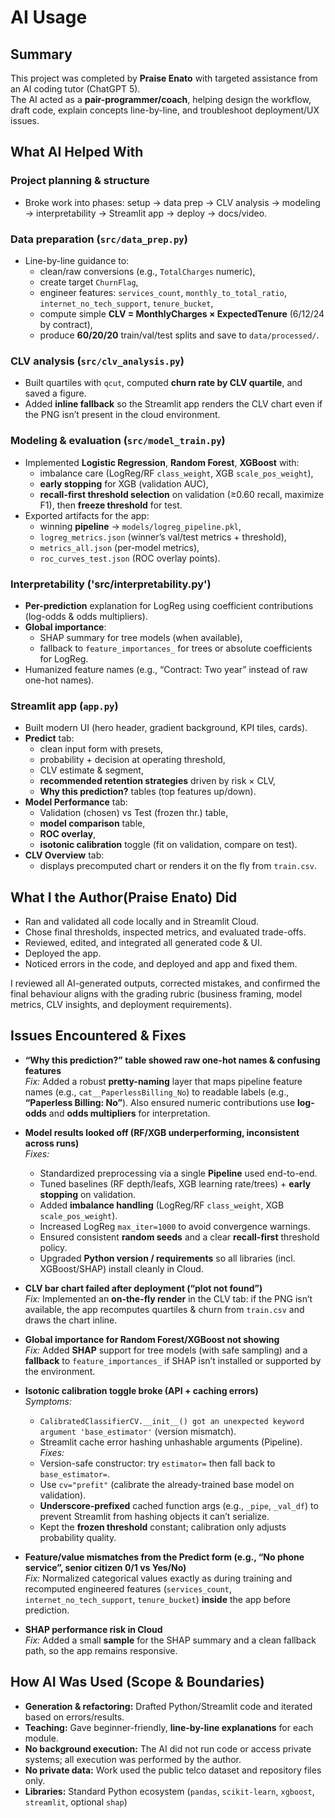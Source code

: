 # AI Usage

## Summary

This project was completed by **Praise Enato** with targeted assistance from an AI coding tutor (ChatGPT 5).  
The AI acted as a **pair-programmer/coach**, helping design the workflow, draft code, explain concepts line-by-line, and troubleshoot deployment/UX issues.

## What AI Helped With

### Project planning & structure

- Broke work into phases: setup → data prep → CLV analysis → modeling → interpretability → Streamlit app → deploy → docs/video.

### Data preparation (`src/data_prep.py`)

- Line-by-line guidance to:
  - clean/raw conversions (e.g., `TotalCharges` numeric),
  - create target `ChurnFlag`,
  - engineer features: `services_count`, `monthly_to_total_ratio`, `internet_no_tech_support`, `tenure_bucket`,
  - compute simple **CLV = MonthlyCharges × ExpectedTenure** (6/12/24 by contract),
  - produce **60/20/20** train/val/test splits and save to `data/processed/`.

### CLV analysis (`src/clv_analysis.py`)

- Built quartiles with `qcut`, computed **churn rate by CLV quartile**, and saved a figure.
- Added **inline fallback** so the Streamlit app renders the CLV chart even if the PNG isn’t present in the cloud environment.

### Modeling & evaluation (`src/model_train.py`)

- Implemented **Logistic Regression**, **Random Forest**, **XGBoost** with:
  - imbalance care (LogReg/RF `class_weight`, XGB `scale_pos_weight`),
  - **early stopping** for XGB (validation AUC),
  - **recall-first threshold selection** on validation (≥0.60 recall, maximize F1), then **freeze threshold** for test.
- Exported artifacts for the app:
  - winning **pipeline** → `models/logreg_pipeline.pkl`,
  - `logreg_metrics.json` (winner’s val/test metrics + threshold),
  - `metrics_all.json` (per-model metrics),
  - `roc_curves_test.json` (ROC overlay points).

### Interpretability ('src/interpretability.py')

- **Per-prediction** explanation for LogReg using coefficient contributions (log-odds & odds multipliers).
- **Global importance**:
  - SHAP summary for tree models (when available),
  - fallback to `feature_importances_` for trees or absolute coefficients for LogReg.
- Humanized feature names (e.g., “Contract: Two year” instead of raw one-hot names).

### Streamlit app (`app.py`)

- Built modern UI (hero header, gradient background, KPI tiles, cards).
- **Predict** tab:
  - clean input form with presets,
  - probability + decision at operating threshold,
  - CLV estimate & segment,
  - **recommended retention strategies** driven by risk × CLV,
  - **Why this prediction?** tables (top features up/down).
- **Model Performance** tab:
  - Validation (chosen) vs Test (frozen thr.) table,
  - **model comparison** table,
  - **ROC overlay**,
  - **isotonic calibration** toggle (fit on validation, compare on test).
- **CLV Overview** tab:
  - displays precomputed chart or renders it on the fly from `train.csv`.

## What I the Author(Praise Enato) Did

- Ran and validated all code locally and in Streamlit Cloud.
- Chose final thresholds, inspected metrics, and evaluated trade-offs.
- Reviewed, edited, and integrated all generated code & UI.
- Deployed the app.
- Noticed errors in the code, and deployed and app and fixed them.

I reviewed all AI-generated outputs, corrected mistakes, and confirmed the final behaviour aligns with the grading rubric (business framing, model metrics, CLV insights, and deployment requirements).

## Issues Encountered & Fixes

- **“Why this prediction?” table showed raw one-hot names & confusing features**  
  *Fix:* Added a robust **pretty-naming** layer that maps pipeline feature names (e.g., `cat__PaperlessBilling_No`) to readable labels (e.g., **“Paperless Billing: No”**). Also ensured numeric contributions use **log-odds** and **odds multipliers** for interpretation.

- **Model results looked off (RF/XGB underperforming, inconsistent across runs)**  
  *Fixes:*  
  - Standardized preprocessing via a single **Pipeline** used end-to-end.  
  - Tuned baselines (RF depth/leafs, XGB learning rate/trees) + **early stopping** on validation.  
  - Added **imbalance handling** (LogReg/RF `class_weight`, XGB `scale_pos_weight`).  
  - Increased LogReg `max_iter=1000` to avoid convergence warnings.  
  - Ensured consistent **random seeds** and a clear **recall-first** threshold policy.  
  - Upgraded **Python version / requirements** so all libraries (incl. XGBoost/SHAP) install cleanly in Cloud.

- **CLV bar chart failed after deployment (“plot not found”)**  
  *Fix:* Implemented an **on-the-fly render** in the CLV tab: if the PNG isn’t available, the app recomputes quartiles & churn from `train.csv` and draws the chart inline.

- **Global importance for Random Forest/XGBoost not showing**  
  *Fix:* Added **SHAP** support for tree models (with safe sampling) and a **fallback** to `feature_importances_` if SHAP isn’t installed or supported by the environment.

- **Isotonic calibration toggle broke (API + caching errors)**  
  *Symptoms:*  
  - `CalibratedClassifierCV.__init__() got an unexpected keyword argument 'base_estimator'` (version mismatch).  
  - Streamlit cache error hashing unhashable arguments (Pipeline).  
  *Fixes:*  
  - Version-safe constructor: try `estimator=` then fall back to `base_estimator=`.  
  - Use `cv="prefit"` (calibrate the already-trained base model on validation).  
  - **Underscore-prefixed** cached function args (e.g., `_pipe`, `_val_df`) to prevent Streamlit from hashing objects it can’t serialize.  
  - Kept the **frozen threshold** constant; calibration only adjusts probability quality.

- **Feature/value mismatches from the Predict form (e.g., “No phone service”, senior citizen 0/1 vs Yes/No)**  
  *Fix:* Normalized categorical values exactly as during training and recomputed engineered features (`services_count`, `internet_no_tech_support`, `tenure_bucket`) **inside** the app before prediction.

- **SHAP performance risk in Cloud**  
  *Fix:* Added a small **sample** for the SHAP summary and a clean fallback path, so the app remains responsive.

## How AI Was Used (Scope & Boundaries)

- **Generation & refactoring:** Drafted Python/Streamlit code and iterated based on errors/results.
- **Teaching:** Gave beginner-friendly, **line-by-line explanations** for each module.
- **No background execution:** The AI did not run code or access private systems; all execution was performed by the author.
- **No private data:** Work used the public telco dataset and repository files only.
- **Libraries:** Standard Python ecosystem (`pandas`, `scikit-learn`, `xgboost`, `streamlit`, optional `shap`)
